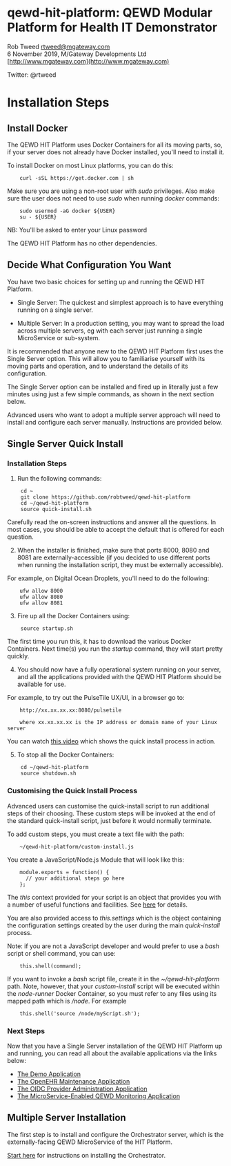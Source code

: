 # qewd-hit-platform: QEWD Modular Platform for Health IT Demonstrator
 
Rob Tweed <rtweed@mgateway.com>  
6 November 2019, M/Gateway Developments Ltd [http://www.mgateway.com](http://www.mgateway.com)  

Twitter: @rtweed


# Installation Steps

## Install Docker

The QEWD HIT Platform uses Docker Containers for all its moving parts, so, if your
server does not already have Docker installed, you'll need to install it.

To install Docker on most Linux platforms, you can do this:


        curl -sSL https://get.docker.com | sh


Make sure you are using a non-root user with *sudo* privileges.  Also
make sure the user does not need to use *sudo* when running *docker* commands:

        sudo usermod -aG docker ${USER}
        su - ${USER}

  NB: You'll be asked to enter your Linux password


The QEWD HIT Platform has no other dependencies.


## Decide What Configuration You Want
 
You have two basic choices for setting up and running the QEWD HIT Platform.

- Single Server: The quickest and simplest approach is to have everything running on a single
server.  

- Multiple Server: In a production setting, you may want to spread the load across multiple
servers, eg with each server just running a single MicroService or 
sub-system.

It is recommended that anyone new to the QEWD HIT Platform first uses the Single Server
option.  This will allow you to familiarise yourself with its moving parts and operation,
and to understand the details of its configuration.

The Single Server option can be installed and fired up in literally just a few minutes using just 
a few simple commands, as shown in the next section below.

Advanced users who want to adopt a multiple server approach will need to install and
configure each server manually.  Instructions are provided below.


## Single Server Quick Install

### Installation Steps

1) Run the following commands:

        cd ~
        git clone https://github.com/robtweed/qewd-hit-platform
        cd ~/qewd-hit-platform
        source quick-install.sh

Carefully read the on-screen instructions and answer all the questions.  In most cases, you
 should be able to accept the default that is offered for each question.

2) When the installer is finished, make sure that ports 8000, 8080 and 8081 are externally-accessible
 (if you decided to use different ports when running the installation script, they
must be externally accessible).

For example, on Digital Ocean Droplets, you'll need to do the following:

        ufw allow 8000
        ufw allow 8080
        ufw allow 8081

3) Fire up all the Docker Containers using:

        source startup.sh

The first time you run this, it has to download the various Docker Containers.  Next time(s)
you run the *startup* command, they will start pretty quickly.

4) You should now have a fully operational system running on your server, and
all the applications provided with the QEWD HIT Platform should be available for use.

For example, to try out the PulseTile UX/UI, in a browser go to:

        http://xx.xx.xx.xx:8080/pulsetile

        where xx.xx.xx.xx is the IP address or domain name of your Linux server


You can watch [this video](https://www.youtube.com/watch?v=nZgSmL2FxMw) which shows 
the quick install process in action.


5) To stop all the Docker Containers:

        cd ~/qewd-hit-platform
        source shutdown.sh


### Customising the Quick Install Process

Advanced users can customise the quick-install script to
run additional steps of their choosing.  These custom steps will
be invoked at the end of the standard quick-install script, just before
it would normally terminate.

To add custom steps, you must create a text file with the path:

        ~/qewd-hit-platform/custom-install.js

You create a JavaScript/Node.js Module that will look like this:

        module.exports = function() {
          // your additional steps go here
        };

The *this* context provided for your script is an object that provides you with
a number of useful functions and facilities.  See 
[here](https://github.com/robtweed/node-runner#what-is-the-this-context-within-my-script)
for details.

You are also provided access to *this.settings* which is the object containing
the configuration settings created by the user during the main *quick-install* process.


Note: if you are not a JavaScript developer and would prefer to use a *bash* script or shell
command, you can use:

        this.shell(command);

If you want to invoke a *bash* script file, create it in the *~/qewd-hit-platform* path.  Note, however,
that your *custom-install* script will be executed within the *node-runner* Docker Container, so
you must refer to any files using its mapped path which is */node*.  For example

        this.shell('source /node/myScript.sh');


### Next Steps

Now that you have a Single Server installation of the QEWD HIT Platform up and running,
you can read all about the available applications via the links below:

- [The Demo Application](./docs/demo.md)
- [The OpenEHR Maintenance Application](./docs/openehr-maint.md)
- [The OIDC Provider Administration Application](./docs/oidc-provider-admin.md)
- [The MicroService-Enabled QEWD Monitoring Application](./docs/qewd-monitor-ms.md)


## Multiple Server Installation

The first step is to install and configure the Orchestrator server, which is the externally-facing
QEWD MicroService of the HIT Platform.

[Start here](https://github.com/robtweed/qewd-hit-platform/blob/master/docs/installation/orchestrator.md)
 for instructions on installing the Orchestrator.


